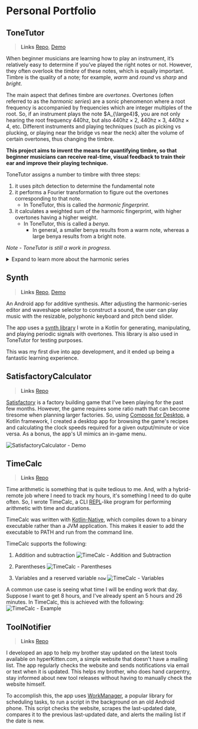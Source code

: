 # Personal Portfolio

## ToneTutor
> **Links** [Repo](https://github.com/mktwohy/ToneTutor), [Demo](https://www.youtube.com/watch?v=Vf4jq-M7OHs)

When beginner musicians are learning how to play an instrument, it’s relatively easy to determine if you’ve played the right notes or not. However, they often overlook the *timbre* of these notes, which is equally important. Timbre is the quality of a note; for example, *warm* and *round* vs *sharp* and *bright*.

The main aspect that defines timbre are *overtones*. Overtones (often referred to as the *harmonic series*) are a sonic phenomenon where a root frequency is accompanied by frequencies which are integer multiples of the root. So, if an instrument plays the note $A_{\large4}$, you are not only hearing the root frequency $440\text{hz}$, but also $440\text{hz} \times 2$, $440\text{hz} \times 3$, $440\text{hz} \times 4$, etc. Different instruments and playing techniques (such as picking vs plucking, or playing near the bridge vs near the neck) alter the volume of certain overtones, thus changing the timbre.

**This project aims to invent the means for quantifying timbre, so that beginner musicians can receive real-time, visual feedback to train their ear and improve their playing technique.**

ToneTutor assigns a number to timbre with three steps:
1. it uses pitch detection to determine the fundamental note
2. it performs a Fourier transformation to figure out the overtones corresponding to that note. 
    - In ToneTutor, this is called the *harmonic fingerprint*. 
3. it calculates a weighted sum of the harmonic fingerprint, with higher overtones having a higher weight. 
    - In ToneTutor, this is called a *benya*. 
      - In general, a smaller benya results from a warm note, whereas a large benya results from a bright note.

*Note - ToneTutor is still a work in progress.*

<details><summary>Expand to learn more about the harmonic series</summary>
  <p>
    
  - [Harmonic Series Interactive Visualizer by Alex Anderchen](https://alexanderchen.github.io/harmonics/?howmany=16)
  - [Harmonic Series Video by Andrew Huang](https://www.youtube.com/watch?v=Wx_kugSemfY)
  - [Fourier Transform Video by 3Blue1Brown](https://www.youtube.com/watch?v=spUNpyF58BY)
    
  </p>
</details>

## Synth
> **Links** [Repo](https://github.com/mktwohy/Synth), [Demo](https://www.youtube.com/watch?v=TbRYWaP0Ipc)

An Android app for additive synthesis. After adjusting the harmonic-series editor and waveshape selector to construct a sound, the user can play music with the resizable, polyphonic keyboard and pitch bend slider.  

The app uses a [synth library](https://github.com/mktwohy/Synth/tree/Main/SignalLib/src/main/java/com/example/signallib) I wrote in a Kotlin for generating, manipulating, and playing periodic signals with overtones. This library is also used in ToneTutor for testing purposes.

This was my first dive into app development, and it ended up being a fantastic learning experience. 


## SatisfactoryCalculator
> **Links** [Repo](https://github.com/mktwohy/SatisfactoryCalculator)

[Satisfactory](https://www.satisfactorygame.com/) is a factory building game that I've been playing for the past few months. However, the game requires some ratio math that can become tiresome when planning larger factories. So, using [Compose for Desktop](https://www.jetbrains.com/lp/compose-desktop/), a Kotlin framework, I created a desktop app for browsing the game's recipes and calculating the clock speeds required for a given output/minute or vice versa. As a bonus, the app's UI mimics an in-game menu.

![SatisfactoryCalculator - Demo](https://user-images.githubusercontent.com/69822801/208554237-17409dc0-f5b6-4f39-9cb5-9a98c23fa508.gif)


## TimeCalc
> **Links** [Repo](https://github.com/mktwohy/TimeCalc)

Time arithmetic is something that is quite tedious to me. And, with a hybrid-remote job where I need to track my hours, it's something I need to do quite often. So, I wrote TimeCalc, a CLI [REPL](https://en.wikipedia.org/wiki/Read%E2%80%93eval%E2%80%93print_loop)-like program for performing arithmetic with time and durations. 

TimeCalc was written with [Kotlin-Native](https://kotlinlang.org/docs/native-overview.html), which compiles down to a binary executable rather than a JVM application. This makes it easier to add the executable to PATH and run from the command line.

TimeCalc supports the following:
1. Addition and subtraction
  ![TimeCalc - Addition and Subtraction](https://user-images.githubusercontent.com/69822801/208552095-b5499009-4fba-43c7-8fcf-65bfa5b3264c.gif)

1. Parentheses
  ![TimeCalc - Parentheses](https://user-images.githubusercontent.com/69822801/208552108-09b6962f-c405-4cf1-961a-8732eabff517.gif)

3. Variables and a reserved variable `now`
  ![TimeCalc - Variables](https://user-images.githubusercontent.com/69822801/208552122-86f2d28a-1eec-479d-90f8-ca921dff45d6.gif)

A common use case is seeing what time I will be ending work that day. Suppose I want to get 8 hours, and I've already spent an 5 hours and 26 minutes. In TimeCalc, this is achieved with the following:
![TimeCalc - Example](https://user-images.githubusercontent.com/69822801/208552281-256929eb-3a0e-4b99-8438-1d9842bb511e.gif)
	
## ToolNotifier
> **Links** [Repo](https://github.com/mktwohy/ToolNotifier)

I developed an app to help my brother stay updated on the latest tools available on hyperKitten.com, a simple website that doesn't have a mailing list. The app regularly checks the website and sends notifications via email or text when it is updated. This helps my brother, who does hand carpentry, stay informed about new tool releases without having to manually check the website himself.

To accomplish this, the app uses [WorkManager](https://developer.android.com/guide/background/persistent), a popular library for scheduling tasks, to run a script in the background on an old Android phone. This script checks the website, scrapes the last-updated date, compares it to the previous last-updated date, and alerts the mailing list if the date is new. 
